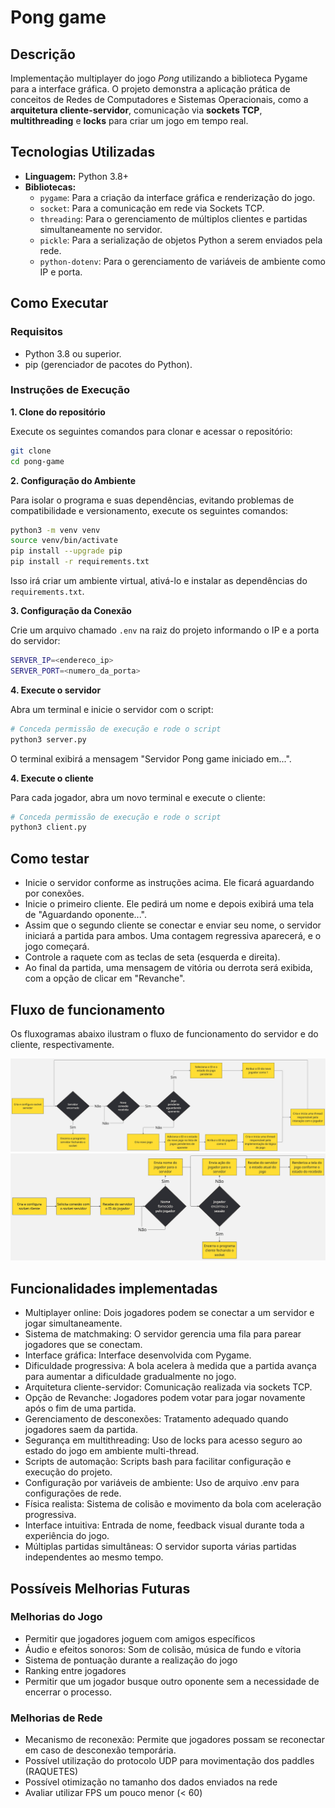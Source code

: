 # Pong game

## Descrição

Implementação multiplayer do jogo *Pong* utilizando a biblioteca Pygame para a interface gráfica. O projeto demonstra a aplicação prática de conceitos de Redes de Computadores e Sistemas Operacionais, como a **arquitetura cliente-servidor**, comunicação via **sockets TCP**, **multithreading** e **locks** para criar um jogo em tempo real.

## Tecnologias Utilizadas

- **Linguagem:** Python 3.8+
- **Bibliotecas:**
  - `pygame`: Para a criação da interface gráfica e renderização do jogo.
  - `socket`: Para a comunicação em rede via Sockets TCP.
  - `threading`: Para o gerenciamento de múltiplos clientes e partidas simultaneamente no servidor.
  - `pickle`: Para a serialização de objetos Python a serem enviados pela rede.
  - `python-dotenv`: Para o gerenciamento de variáveis de ambiente como IP e porta.

## Como Executar

### Requisitos

- Python 3.8 ou superior.
- pip (gerenciador de pacotes do Python).

### Instruções de Execução

**1. Clone do repositório**

Execute os seguintes comandos para clonar e acessar o repositório:

```bash
git clone 
cd pong-game
```

**2. Configuração do Ambiente**

Para isolar o programa e suas dependências, evitando problemas de compatibilidade e versionamento, execute os seguintes comandos:

```bash
python3 -m venv venv
source venv/bin/activate
pip install --upgrade pip
pip install -r requirements.txt
```

Isso irá criar um ambiente virtual, ativá-lo e instalar as dependências do `requirements.txt`.

**3. Configuração da Conexão**

Crie um arquivo chamado `.env` na raiz do projeto informando o IP e a porta do servidor:

```bash
SERVER_IP=<endereco_ip>
SERVER_PORT=<numero_da_porta>
```

**4. Execute o servidor**

Abra um terminal e inicie o servidor com o script:

```bash
# Conceda permissão de execução e rode o script
python3 server.py
```

O terminal exibirá a mensagem "Servidor Pong game iniciado em...".

**4. Execute o cliente**

Para cada jogador, abra um novo terminal e execute o cliente:

```bash
# Conceda permissão de execução e rode o script
python3 client.py
```

## Como testar

- Inicie o servidor conforme as instruções acima. Ele ficará aguardando por conexões.
- Inicie o primeiro cliente. Ele pedirá um nome e depois exibirá uma tela de "Aguardando oponente...".
- Assim que o segundo cliente se conectar e enviar seu nome, o servidor iniciará a partida para ambos. Uma contagem regressiva aparecerá, e o jogo começará.
- Controle a raquete com as teclas de seta (esquerda e direita).
- Ao final da partida, uma mensagem de vitória ou derrota será exibida, com a opção de clicar em "Revanche".

## Fluxo de funcionamento

Os fluxogramas abaixo ilustram o fluxo de funcionamento do servidor e do cliente, respectivamente.

![Fluxograma do servidor](readme_imgs/server_flux.jpg)
![Fluxograma do cliente](readme_imgs/client_flux.jpg)

## Funcionalidades implementadas

- Multiplayer online: Dois jogadores podem se conectar a um servidor e jogar simultaneamente.
- Sistema de matchmaking: O servidor gerencia uma fila para parear jogadores que se conectam.
- Interface gráfica: Interface desenvolvida com Pygame.
- Dificuldade progressiva: A bola acelera à medida que a partida avança para aumentar a dificuldade gradualmente no jogo.
- Arquitetura cliente-servidor: Comunicação realizada via sockets TCP.
- Opção de Revanche: Jogadores podem votar para jogar novamente após o fim de uma partida.
- Gerenciamento de desconexões: Tratamento adequado quando jogadores saem da partida.
- Segurança em multithreading: Uso de locks para acesso seguro ao estado do jogo em ambiente multi-thread.
- Scripts de automação: Scripts bash para facilitar configuração e execução do projeto.
- Configuração por variáveis de ambiente: Uso de arquivo .env para configurações de rede.
- Física realista: Sistema de colisão e movimento da bola com aceleração progressiva.
- Interface intuitiva: Entrada de nome, feedback visual durante toda a experiência do jogo.
- Múltiplas partidas simultâneas: O servidor suporta várias partidas independentes ao mesmo tempo.

## Possíveis Melhorias Futuras

### Melhorias do Jogo

- Permitir que jogadores joguem com amigos específicos
- Áudio e efeitos sonoros: Som de colisão, música de fundo e vítoria
- Sistema de pontuação durante a realização do jogo
- Ranking entre jogadores
- Permitir que um jogador busque outro oponente sem a necessidade de encerrar o processo.

### Melhorias de Rede

- Mecanismo de reconexão: Permite que jogadores possam se reconectar em caso de desconexão temporária.
- Possível utilização do protocolo UDP para movimentação dos paddles (RAQUETES)
- Possível otimização no tamanho dos dados enviados na rede
- Avaliar utilizar FPS um pouco menor (< 60)

